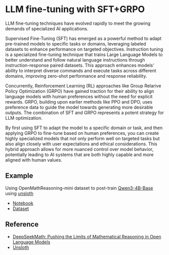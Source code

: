 # LLM fine-tuning with SFT+GRPO

LLM fine-tuning techniques have evolved rapidly to meet the growing demands of specialized AI applications.    

Supervised Fine-Tuning (SFT) has emerged as a powerful method to adapt pre-trained models to specific tasks or domains, leveraging labeled datasets to enhance performance on targeted objectives. Instruction tuning is a specialized fine-tuning technique that trains Large Language Models to better understand and follow natural language instructions through instruction-response paired datasets. This approach enhances models' ability to interpret diverse commands and execute tasks across different domains, improving zero-shot performance and response reliability.    

Concurrently, Reinforcement Learning (RL) approaches like Group Relarive Policy Optimization (GRPO) have gained traction for their ability to align language models with human preferences without the need for explicit rewards. GRPO, building upon earlier methods like PPO and DPO, uses preference data to guide the model towards generating more desirable outputs. The combination of SFT and GRPO represents a potent strategy for LLM optimization.    

By first using SFT to adapt the model to a specific domain or task, and then applying GRPO to fine-tune based on human preferences, you can create highly specialized models that not only perform well on targeted tasks but also align closely with user expectations and ethical considerations. This hybrid approach allows for more nuanced control over model behavior, potentially leading to AI systems that are both highly capable and more aligned with human values.

## Example 

Using OpenMathReasoning-mini dataset to post-train [Qwen3-4B-Base](https://huggingface.co/Qwen/Qwen3-4B) using [unsloth](https://github.com/unslothai/unsloth)

- [Notebook](https://github.com/yfgit2012/LLM-SFT-GRPO/blob/main/SFT_GRPO_unsloth.ipynb)   
- [Dataset](https://huggingface.co/datasets/unsloth/OpenMathReasoning-mini)   

## Reference

- [DeepSeekMath: Pushing the Limits of Mathematical Reasoning in Open Language Models](https://arxiv.org/abs/2402.03300)
- [Unsloth](https://unsloth.ai/)    


